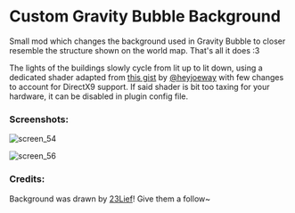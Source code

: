 # Custom Gravity Bubble Background

Small mod which changes the background used in Gravity Bubble to closer resemble the structure shown on the world map. That's all it does :3

The lights of the buildings slowly cycle from lit up to lit down, using a dedicated shader adapted from [this gist](https://gist.github.com/heyjoeway/c2d89ef437d119fd88e328fd92948645) by [@heyjoeway](https://gist.github.com/heyjoeway) with few changes to account for DirectX9 support.
If said shader is bit too taxing for your hardware, it can be disabled in plugin config file.

### Screenshots:
![screen_54](https://github.com/user-attachments/assets/350e6f18-8a97-425a-85c2-f7a316a08e04)

![screen_56](https://github.com/user-attachments/assets/1c5a5cc3-0e38-4d2c-895e-28bab35c900d)


### Credits:

Background was drawn by [23Lief](https://bsky.app/profile/23lief.bsky.social)! Give them a follow~
